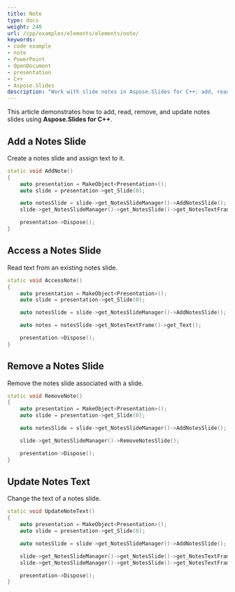 ```yaml
---
title: Note
type: docs
weight: 240
url: /cpp/examples/elements/elements/note/
keywords:
- code example
- note
- PowerPoint
- OpenDocument
- presentation
- C++
- Aspose.Slides
description: "Work with slide notes in Aspose.Slides for C++: add, read, edit, and export speaker notes in PPT, PPTX, and ODP using clear C++ examples."
---
```


This article demonstrates how to add, read, remove, and update notes slides using **Aspose.Slides for C++**.

## **Add a Notes Slide**

Create a notes slide and assign text to it.

```cpp
static void AddNote()
{
    auto presentation = MakeObject<Presentation>();
    auto slide = presentation->get_Slide(0);

    auto notesSlide = slide->get_NotesSlideManager()->AddNotesSlide();
    slide->get_NotesSlideManager()->get_NotesSlide()->get_NotesTextFrame()->set_Text(u"My note");

    presentation->Dispose();
}
```

## **Access a Notes Slide**

Read text from an existing notes slide.

```cpp
static void AccessNote()
{
    auto presentation = MakeObject<Presentation>();
    auto slide = presentation->get_Slide(0);

    auto notesSlide = slide->get_NotesSlideManager()->AddNotesSlide();

    auto notes = notesSlide->get_NotesTextFrame()->get_Text();

    presentation->Dispose();
}
```

## **Remove a Notes Slide**

Remove the notes slide associated with a slide.

```cpp
static void RemoveNote()
{
    auto presentation = MakeObject<Presentation>();
    auto slide = presentation->get_Slide(0);

    auto notesSlide = slide->get_NotesSlideManager()->AddNotesSlide();

    slide->get_NotesSlideManager()->RemoveNotesSlide();

    presentation->Dispose();
}
```

## **Update Notes Text**

Change the text of a notes slide.

```cpp
static void UpdateNoteText()
{
    auto presentation = MakeObject<Presentation>();
    auto slide = presentation->get_Slide(0);

    auto notesSlide = slide->get_NotesSlideManager()->AddNotesSlide();

    slide->get_NotesSlideManager()->get_NotesSlide()->get_NotesTextFrame()->set_Text(u"Old");
    slide->get_NotesSlideManager()->get_NotesSlide()->get_NotesTextFrame()->set_Text(u"Updated");

    presentation->Dispose();
}
```
